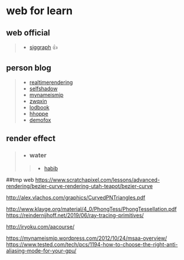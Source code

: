 # web for learn

## web official
>
>- [siggraph](https://www.siggraph.org/) :+1:
>

## person blog
 >
 >- [realtimerendering](http://kesen.realtimerendering.com/)
 >- [selfshadow](https://blog.selfshadow.com/)
 >- [mynameismjp](https://mynameismjp.wordpress.com/)
 >- [zwqxin](http://www.zwqxin.com/)
 >- [lodbook](http://lodbook.com/)
 >- [hhoppe](http://hhoppe.com/)
 >- [demofox](https://blog.demofox.org/)
 >   
 
 ## render effect
 >
 >- ### water  
 >>
 >>- [habib](http://habib.wikidot.com/techniques)
 >>
 
 ##tmp web
 https://www.scratchapixel.com/lessons/advanced-rendering/bezier-curve-rendering-utah-teapot/bezier-curve

http://alex.vlachos.com/graphics/CurvedPNTriangles.pdf

http://www.klayge.org/material/4_0/PhongTess/PhongTessellation.pdf
https://reindernijhoff.net/2019/06/ray-tracing-primitives/

http://iryoku.com/aacourse/

https://mynameismjp.wordpress.com/2012/10/24/msaa-overview/
https://www.tested.com/tech/pcs/1194-how-to-choose-the-right-anti-aliasing-mode-for-your-gpu/
